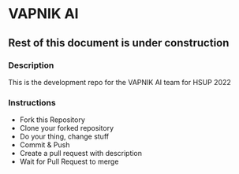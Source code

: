 # VAPNIK AI

## Rest of this document is under construction

### Description
This is the development repo for the VAPNIK AI team for HSUP 2022

### Instructions
- Fork this Repository
- Clone your forked repository
- Do your thing, change stuff
- Commit & Push
- Create a pull request with description
- Wait for Pull Request to merge
